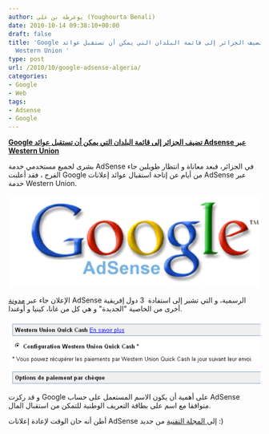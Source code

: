 ```yaml
---
author: يوغرطة بن علي (Youghourta Benali)
date: 2010-10-14 09:38:10+00:00
draft: false
title: 'Google تضيف الجزائر إلى قائمة البلدان التي يمكن أن تستقبل عوائد Adsense عبر
  Western Union '
type: post
url: /2010/10/google-adsense-algeria/
categories:
- Google
- Web
tags:
- Adsense
- Google
---
```


**[Google تضيف الجزائر إلى قائمة البلدان التي يمكن أن تستقبل عوائد Adsense عبر Western Union](https://www.it-scoop.com/2010/10/google-adsense-algeria/)**




بشرى لجميع مستخدمي خدمة AdSense في الجزائر، فبعد معاناة و انتظار طويلين جاء الفرج ، فقد أعلنت Google من أيام عن إتاحة استقبال عوائد إعلانات AdSense عبر خدمة Western Union.







[![](google-adsense-logo.gif)
](google-adsense-logo.gif)


الإعلان جاء عبر [مدونة](http://adsense.blogspot.com/2010/10/western-union-now-launched-in-four.html) AdSense الرسمية، و التي تشير إلى استفادة  3 دول إفريقية أخرى من الخاصية "الجديدة" و هي كل من غانا، كينيا و أوغندا.


[![](WU-Adsense.png)
](https://www.it-scoop.com/2010/10/google-adsense-algeria/)


و قد ركزت Google على أهمية أن يكون الاسم المستعمل على حساب AdSense متوافقا مع اسم على بطاقة التعريف الوطنية للتمكن من استقبال المال.

أظن أنه حان الوقت لإعادة إعلانات AdSense إلى[ المجلة التقنية](https://www.it-scoop.com) من جديد :)
